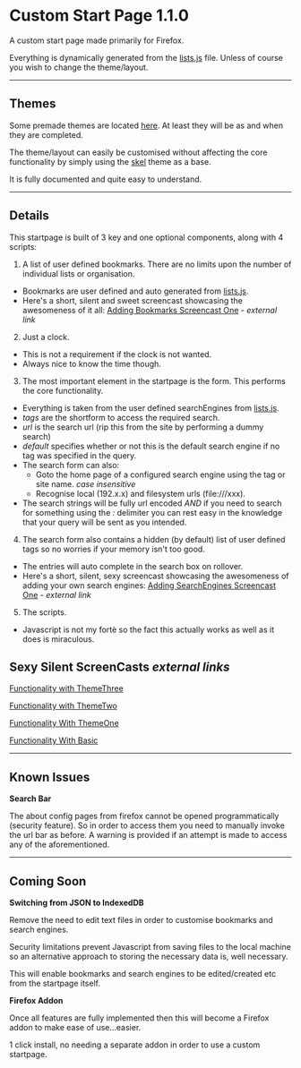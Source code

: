 # Custom Start Page 1.1.0

A custom start page made primarily for Firefox.

Everything is dynamically generated from the [lists.js](https://github.com/siidney/startpage/blob/master/public/js/lists.js) file. Unless of course you
wish to change the theme/layout.

---

## Themes

Some premade themes are located [here](https://github.com/siidney/startpage/blob/master/public/themes/).
At least they will be as and when they are completed.

The theme/layout can easily be customised without affecting the core functionality by
simply using the [skel](https://github.com/siidney/startpage/blob/master/public/themes/skel) theme as a base.

It is fully documented and quite easy to understand.

---

## Details

This startpage is built of 3 key and one optional components, along with 4
scripts:

1. A list of user defined bookmarks. There are no limits upon the number of
   individual lists or organisation.
  - Bookmarks are user defined and auto generated from [lists.js](https://github.com/siidney/startpage/blob/master/public/js/lists.js).
  - Here's a short, silent and sweet screencast showcasing the awesomeness of it
    all: [Adding Bookmarks Screencast One](https://vid.me/MjdB) - *external link*

2. Just a clock.
  - This is not a requirement if the clock is not wanted.
  - Always nice to know the time though.

3. The most important element in the startpage is the form. This performs the
   core functionality.
  - Everything is taken from the user defined searchEngines from [lists.js](https://github.com/siidney/startpage/blob/master/public/js/lists.js).
  - *tags* are the shortform to access the required search.
  - *url* is the search url (rip this from the site by performing a dummy search)
  - *default* specifies whether or not this is the default search engine if no
    tag was specified in the query.
  - The search form can also:
    - Goto the home page of a configured search engine using the tag or site
      name. *case insensitive*
    - Recognise local (192.x.x) and filesystem urls (file:///xxx).
  - The search strings will be fully url encoded *AND* if you need to search for
something using the *:* delimiter you can rest easy in the knowledge that your
query will be sent as you intended.

4. The search form also contains a hidden (by default) list of user defined tags
   so no worries if your memory isn't too good.
  - The entries will auto complete in the search box on rollover.
  - Here's a short, silent, sexy screencast showcasing the awesomeness of
    adding your own search engines: [Adding SearchEngines Screencast One](https://vid.me/hMTb) - *external link*

5. The scripts.
  - Javascript is not my fortè so the fact this actually works as well as it
    does is miraculous.

## Sexy Silent ScreenCasts *external links*
[Functionality with ThemeThree](https://vid.me/7WSW)

[Functionality with ThemeTwo](https://vid.me/vrz8)

[Functionality With ThemeOne](https://vid.me/KPQH)

[Functionality With Basic](https://vid.me/WBBO)

---

## Known Issues

**Search Bar**

The about config pages from firefox cannot be opened programmatically (security
feature). So in order to access them you need to manually invoke the url bar as
before. A warning is provided if an attempt is made to access any of the
aforementioned.

---

## Coming Soon

**Switching from JSON to IndexedDB**

Remove the need to edit text files in order to customise bookmarks and search
engines.

Security limitations prevent Javascript from saving files to the local machine
so an alternative approach to storing the necessary data is, well necessary.

This will enable bookmarks and search engines to be edited/created etc from the
startpage itself.

**Firefox Addon**

Once all features are fully implemented then this will become a Firefox addon to
make ease of use...easier.

1 click install, no needing a separate addon in order to use a custom startpage.
